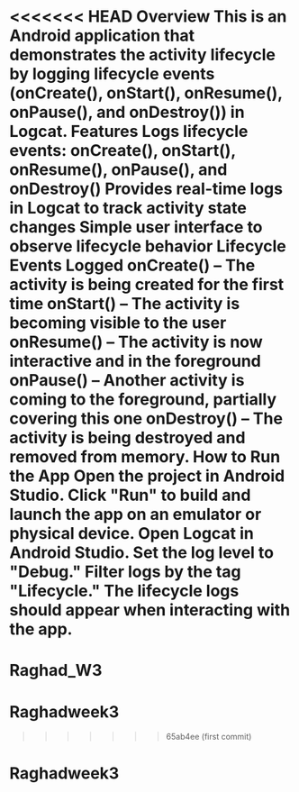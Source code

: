 <<<<<<< HEAD
Overview
This is an Android application that demonstrates the activity lifecycle by logging lifecycle events (onCreate(), onStart(), onResume(), onPause(), and onDestroy()) in Logcat.
Features
Logs lifecycle events: onCreate(), onStart(), onResume(), onPause(), and onDestroy()
Provides real-time logs in Logcat to track activity state changes
Simple user interface to observe lifecycle behavior
Lifecycle Events Logged
onCreate() – The activity is being created for the first time
onStart() – The activity is becoming visible to the user
onResume() – The activity is now interactive and in the foreground
onPause() – Another activity is coming to the foreground, partially covering this one
onDestroy() – The activity is being destroyed and removed from memory.
How to Run the App
Open the project in Android Studio.
Click "Run" to build and launch the app on an emulator or physical device.
Open Logcat in Android Studio.
Set the log level to "Debug."
Filter logs by the tag "Lifecycle."
The lifecycle logs should appear when interacting with the app.
=======
# Raghad_W3
# Raghadweek3
>>>>>>> 65ab4ee (first commit)
# Raghadweek3
